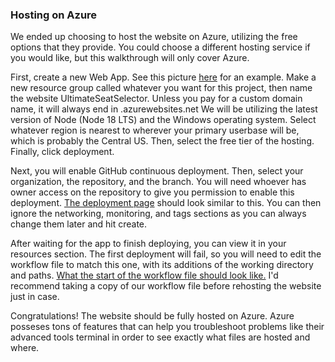 ### Hosting on Azure

We ended up choosing to host the website on Azure, utilizing the free options that they provide. You could choose a different hosting service if you would like, but this walkthrough will only cover Azure.

First, create a new Web App. See this picture [here](https://github.com/UltimateSeatSelectorInc/UltimateSeatSelector/blob/f994936e787dfff1ce2da13db116f45eab328a81/DOCS/HOSTING_IMAGES/CREATING_THE_WEB_APP.png) for an example. Make a new resource group called whatever you want for this project, then name the website UltimateSeatSelector. Unless you pay for a custom domain name, it will always end in .azurewebsites.net We will be utilizing the latest version of Node (Node 18 LTS) and the Windows operating system. Select whatever region is nearest to wherever your primary userbase will be, which is probably the Central US. Then, select the free tier of the hosting. Finally, click deployment.

Next, you will enable GitHub continuous deployment. Then, select your organization, the repository, and the branch. You will need whoever has owner access on the repository to give you permission to enable this deployment. [The deployment page](https://github.com/UltimateSeatSelectorInc/UltimateSeatSelector/blob/f994936e787dfff1ce2da13db116f45eab328a81/DOCS/HOSTING_IMAGES/CONFIGURING_DEPLOYMENT.png) should look similar to this. You can then ignore the networking, monitoring, and tags sections as you can always change them later and hit create.

After waiting for the app to finish deploying, you can view it in your resources section. The first deployment will fail, so you will need to edit the workflow file to match this one, with its additions of the working directory and paths. [What the start of the workflow file should look like.](https://github.com/UltimateSeatSelectorInc/UltimateSeatSelector/blob/f994936e787dfff1ce2da13db116f45eab328a81/DOCS/HOSTING_IMAGES/WORKFLOW_FILE.png) I'd recommend taking a copy of our workflow file before rehosting the website just in case.

Congratulations! The website should be fully hosted on Azure. Azure posseses tons of features that can help you troubleshoot problems like their advanced tools terminal in order to see exactly what files are hosted and where.